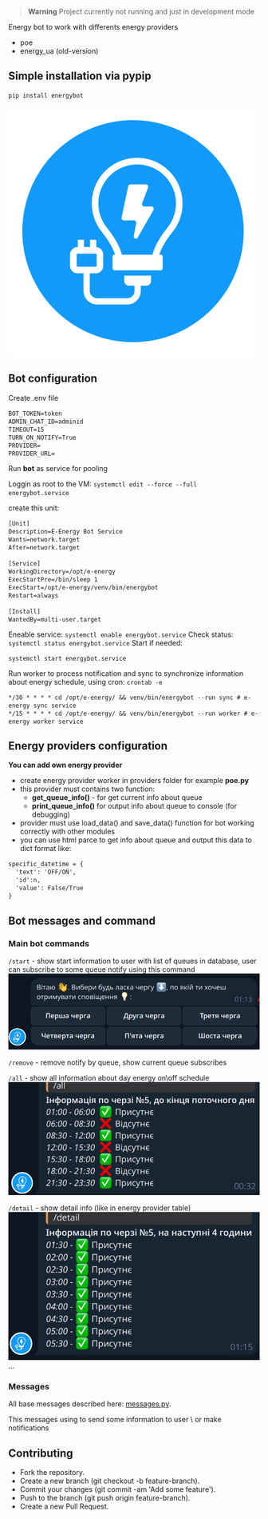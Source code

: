 > **Warning**
> Project currently not running and just in development mode


Energy bot to work with differents energy providers
- poe
- energy_ua (old-version)
## Simple installation via **pypip**

```
pip install energybot
```

![energy bot image](./img/Energy-icon-blue.png)

## Bot configuration

Create .env file
```
BOT_TOKEN=token
ADMIN_CHAT_ID=adminid
TIMEOUT=15
TURN_ON_NOTIFY=True
PROVIDER=
PROVIDER_URL=
```

Run **bot** as service for pooling

Loggin as root to the VM:
  `systemctl edit --force --full energybot.service`

create this unit:
```
[Unit]
Description=E-Energy Bot Service
Wants=network.target
After=network.target

[Service]
WorkingDirectory=/opt/e-energy
ExecStartPre=/bin/sleep 1
ExecStart=/opt/e-energy/venv/bin/energybot
Restart=always

[Install]
WantedBy=multi-user.target

```
Eneable service:
`systemctl enable energybot.service`
Check status:
`systemctl status energybot.service`
Start if needed:

```
systemctl start energybot.service
```

Run worker to process notification and sync to synchronize information about energy schedule, using cron: `crontab -e`
```
*/30 * * * * cd /opt/e-energy/ && venv/bin/energybot --run sync # e-energy sync service
*/15 * * * * cd /opt/e-energy/ && venv/bin/energybot --run worker # e-energy worker service
```

## Energy providers configuration

**You can add own energy provider**

- create energy provider worker in providers folder for example **poe.py**
- this provider must contains two function:
  - **get_queue_info()** - for get current info about queue
  - **print_queue_info()** for output info about queue to console (for debugging) 
- provider must use load_data() and save_data() function for bot working correctly with other modules
- you can use html parce to get info about queue and output this data to dict format like:
```
specific_datetime = {
  'text': 'OFF/ON',
  'id':n,
  'value': False/True
}
```



## Bot messages and command


### Main bot commands
`/start` - show start information to user with list of queues in database, user can subscribe to some queue notify using this command
![start](./img/start.png)

`/remove` - remove notify by queue, show current queue subscribes

`/all` - show all information about day energy on\off schedule
![all](./img/all.png)

`/detail` - show detail info (like in energy provider table)
![detail](./img/detail.png)
...

### Messages

All base messages described here:
[messages.py](energybot/helpers/messages.py).

This messages using to send some information to user \ or make notifications


## Contributing
- Fork the repository.
- Create a new branch (git checkout -b feature-branch).
- Commit your changes (git commit -am 'Add some feature').
- Push to the branch (git push origin feature-branch).
- Create a new Pull Request.
